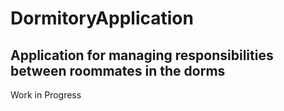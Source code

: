 # DormitoryApplication
## Application for managing responsibilities between roommates in the dorms

Work in Progress